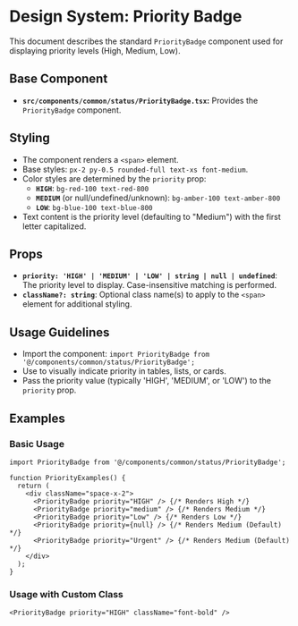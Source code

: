 # Design System: Priority Badge

This document describes the standard `PriorityBadge` component used for displaying priority levels (High, Medium, Low).

## Base Component

- **`src/components/common/status/PriorityBadge.tsx`:** Provides the `PriorityBadge` component.

## Styling

- The component renders a `<span>` element.
- Base styles: `px-2 py-0.5 rounded-full text-xs font-medium`.
- Color styles are determined by the `priority` prop:
  - **`HIGH`**: `bg-red-100 text-red-800`
  - **`MEDIUM`** (or null/undefined/unknown): `bg-amber-100 text-amber-800`
  - **`LOW`**: `bg-blue-100 text-blue-800`
- Text content is the priority level (defaulting to "Medium") with the first letter capitalized.

## Props

- **`priority: 'HIGH' | 'MEDIUM' | 'LOW' | string | null | undefined`**: The priority level to display. Case-insensitive matching is performed.
- **`className?: string`**: Optional class name(s) to apply to the `<span>` element for additional styling.

## Usage Guidelines

- Import the component: `import PriorityBadge from '@/components/common/status/PriorityBadge';`
- Use to visually indicate priority in tables, lists, or cards.
- Pass the priority value (typically 'HIGH', 'MEDIUM', or 'LOW') to the `priority` prop.

## Examples

### Basic Usage

```tsx
import PriorityBadge from '@/components/common/status/PriorityBadge';

function PriorityExamples() {
  return (
    <div className="space-x-2">
      <PriorityBadge priority="HIGH" /> {/* Renders High */}
      <PriorityBadge priority="medium" /> {/* Renders Medium */}
      <PriorityBadge priority="Low" /> {/* Renders Low */}
      <PriorityBadge priority={null} /> {/* Renders Medium (Default) */}
      <PriorityBadge priority="Urgent" /> {/* Renders Medium (Default) */}
    </div>
  );
}
```

### Usage with Custom Class

```tsx
<PriorityBadge priority="HIGH" className="font-bold" />
```
